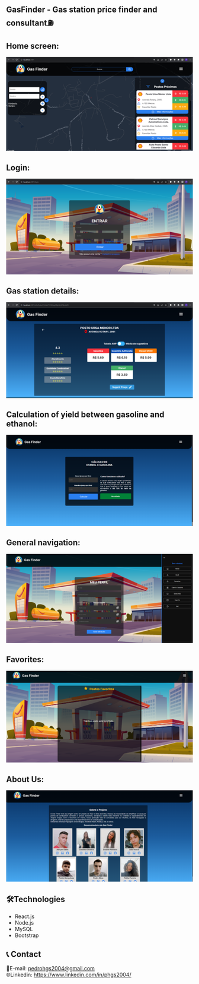 ## GasFinder - Gas station price finder and consultant⛽

<h2>Home screen:</h2>

![preview](./a1.png)<br>

<h2>Login:</h2>

![preview](./a6.png)<br>

<h2>Gas station details:</h2>

![preview](./a2.png)<br>

<h2>Calculation of yield between gasoline and ethanol:</h2>

![preview](./rendimento.png)<br>

<h2>General navigation:</h2>

![preview](./navigation.png)<br>

<h2>Favorites:</h2>

![preview](./favorite.png)<br>

<h2>About Us:</h2>

![preview](./sobrenos.png)<br>


## 🛠️Technologies

* React.js
* Node.js
* MySQL
* Bootstrap

## 📞 Contact

📩E-mail: pedrohgs2004@gmail.com <br>
🌐Linkedin: https://www.linkedin.com/in/phgs2004/